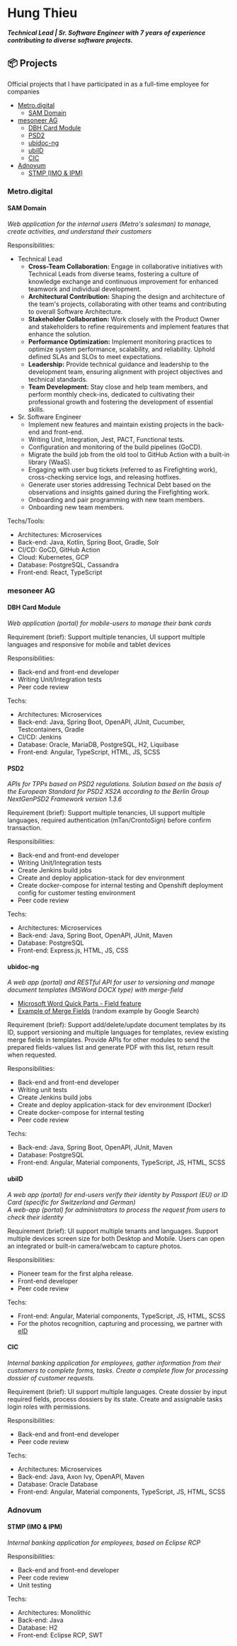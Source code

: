 # Hung Thieu
***Technical Lead | Sr. Software Engineer with 7 years of experience contributing to diverse software projects.***<br>

## 📦 Projects

Official projects that I have participated in as a full-time employee for companies<br>

- [Metro.digital](#metrodigital)
  - [SAM Domain](#sam-domain)
- [mesoneer AG](#mesoneer-ag)
  - [DBH Card Module](#dbh-card-module)
  - [PSD2](#psd2)
  - [ubidoc-ng](#ubidoc-ng)
  - [ubiID](#ubiid)
  - [CIC](#cic)
- [Adnovum](#adnovum)
  - [STMP (IMO & IPM)](#stmp-imo--ipm)

### Metro.digital
#### SAM Domain
*Web application for the internal users (Metro's salesman) to manage, create activities, and understand their customers*<br>

Responsibilities:
- Technical Lead
  - **Cross-Team Collaboration:** Engage in collaborative initiatives with Technical Leads from diverse teams, fostering a culture of knowledge exchange and continuous improvement for enhanced teamwork and individual development.
  - **Architectural Contribution:** Shaping the design and architecture of the team's projects, collaborating with other teams and contributing to overall Software Architecture.
  - **Stakeholder Collaboration:** Work closely with the Product Owner and stakeholders to refine requirements and implement features that enhance the solution.
  - **Performance Optimization:** Implement monitoring practices to optimize system performance, scalability, and reliability. Uphold defined SLAs and SLOs to meet expectations.
  - **Leadership:** Provide technical guidance and leadership to the development team, ensuring alignment with project objectives and technical standards.
  - **Team Development:** Stay close and help team members, and perform monthly check-ins, dedicated to cultivating their professional growth and fostering the development of essential skills.
- Sr. Software Engineer
  - Implement new features and maintain existing projects in the back-end and front-end.
  - Writing Unit, Integration, Jest, PACT, Functional tests.
  - Configuration and monitoring of the build pipelines (GoCD).
  - Migrate the build job from the old tool to GitHub Action with a built-in library (WaaS).
  - Engaging with user bug tickets (referred to as Firefighting work), cross-checking service logs, and releasing hotfixes.
  - Generate user stories addressing Technical Debt based on the observations and insights gained during the Firefighting work.
  - Onboarding and pair programming with new team members.
  - Onboarding new team members.

Techs/Tools:
- Architectures: Microservices
- Back-end: Java, Kotlin, Spring Boot, Gradle, Solr
- CI/CD: GoCD, GitHub Action
- Cloud: Kubernetes, GCP
- Database: PostgreSQL, Cassandra
- Front-end: React, TypeScript

### mesoneer AG
#### DBH Card Module
*Web application (portal) for mobile-users to manage their bank cards*<br>

Requirement (brief): Support multiple tenancies, UI support multiple languages and responsive for mobile and tablet devices

Responsibilities:
- Back-end and front-end developer
- Writing Unit/Integration tests
- Peer code review

Techs:
- Architectures: Microservices
- Back-end: Java, Spring Boot, OpenAPI, JUnit, Cucumber, Testcontainers, Gradle
- CI/CD: Jenkins
- Database: Oracle, MariaDB, PostgreSQL, H2, Liquibase
- Front-end: Angular, TypeScript, HTML, JS, SCSS

#### PSD2
*APIs for TPPs based on PSD2 regulations. Solution based on the basis of the European Standard for PSD2 XS2A according to the Berlin Group NextGenPSD2 Framework version 1.3.6*<br>

Requirement (brief): Support multiple tenancies, UI support multiple languages, required authentication (mTan/CrontoSign) before confirm transaction.

Responsibilities:
- Back-end and front-end developer
- Writing Unit/Integration tests
- Create Jenkins build jobs
- Create and deploy application-stack for dev environment
- Create docker-compose for internal testing and Openshift deployment config for customer testing environment
- Peer code review

Techs:
- Architectures: Microservices
- Back-end: Java, Spring Boot, OpenAPI, JUnit, Maven
- Database: PostgreSQL
- Front-end: Express.js, HTML, JS, CSS

#### ubidoc-ng
*A web app (portal) and RESTful API for user to versioning and manage document templates (MSWord DOCX type) with merge-field*<br>

- [Microsoft Word Quick Parts - Field feature](https://support.microsoft.com/en-us/office/quick-parts-4ffef7c5-7596-4e95-9faf-41c771847a7b#bm3)
- [Example of Merge Fields](https://doc.laserfiche.com/laserfiche.documentation/en-us/Subsystems/ProcessAutomation/Content/Resources/Rules/Document-Merges/Preparing-a-Document-with-Merge-Fields.htm) (random example by Google Search)

Requirement (brief): Support add/delete/update document templates by its ID, support versioning and multiple languages for templates, review existing merge fields in templates. Provide APIs for other modules to send the prepared fields-values list and generate PDF with this list, return result when requested.

Responsibilities:
- Back-end and front-end developer
- Writing unit tests
- Create Jenkins build jobs
- Create and deploy application-stack for dev environment (Docker)
- Create docker-compose for internal testing
- Peer code review

Techs:
- Back-end: Java, Spring Boot, OpenAPI, JUnit, Maven
- Database: PostgreSQL
- Front-end: Angular, Material components, TypeScript, JS, HTML, SCSS

#### ubiID
*A web app (portal) for end-users verify their identity by Passport (EU) or ID Card (specific for Switzerland and German)*<br>
*A web-app (portal) for administrators to process the request from users to check their identity*<br>

Requirement (brief): UI support multiple tenants and languages. Support multiple devices screen size for both Desktop and Mobile. Users can open an integrated or built-in camera/webcam to capture photos.

Responsibilities:
- Pioneer team for the first alpha release.
- Front-end developer
- Peer code review

Techs:
- Front-end: Angular, Material components, TypeScript, JS, HTML, SCSS
- For the photos recognition, capturing and processing, we partner with [eID](https://www.electronicid.eu/en)

#### CIC
*Internal banking application for employees, gather information from their customers to complete forms, tasks. Create a complete flow for processing dossier of customer requests.*<br>

Requirement (brief): UI support multiple languages. Create dossier by input required fields, process dossiers by its state. Create and assignable tasks login roles with permissions.

Responsibilities:
- Back-end and front-end developer
- Peer code review

Techs:
- Architectures: Microservices
- Back-end: Java, Axon Ivy, OpenAPI, Maven
- Database: Oracle Database
- Front-end: Angular, Material components, TypeScript, JS, HTML, SCSS

### Adnovum
#### STMP (IMO & IPM)
*Internal banking application for employees, based on Eclipse RCP*<br>

Responsibilities:
- Back-end and front-end developer
- Peer code review
- Unit testing

Techs:
- Architectures: Monolithic
- Back-end: Java
- Database: H2
- Front-end: Eclipse RCP, SWT
